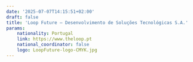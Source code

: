 ```yaml
---
date: '2025-07-07T14:15:51+02:00'
draft: false
title: 'Loop Future – Desenvolvimento de Soluções Tecnológicas S.A.'
params:
    nationality: Portugal
    link: https://www.theloop.pt
    national_coordinator: false
    logo: LoopFuture-logo-CMYK.jpg
---
```

